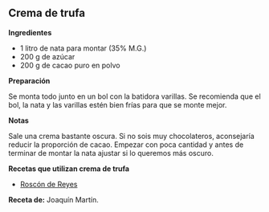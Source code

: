 ## Crema de trufa

**Ingredientes**

- 1 litro de nata para montar (35% M.G.)
- 200 g de azúcar
- 200 g de cacao puro en polvo

**Preparación**

Se monta todo junto en un bol con la batidora varillas. Se recomienda que el bol, la nata y las varillas estén bien frías para que se monte mejor.

**Notas**

Sale una crema bastante oscura. Si no sois muy chocolateros, aconsejaría reducir la proporción de cacao. Empezar con poca cantidad y antes de terminar de montar la nata ajustar si lo queremos más oscuro.

**Recetas que utilizan crema de trufa**

- [Roscón de Reyes](../dulce/roscon-de-reyes.md)

**Receta de:** Joaquín Martín.